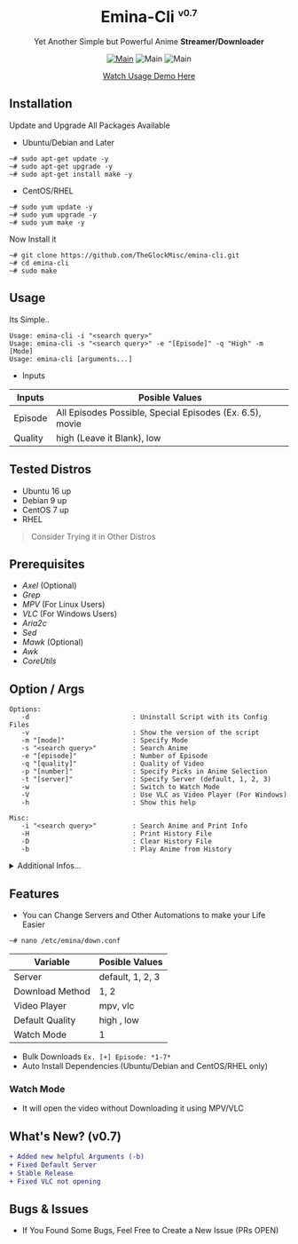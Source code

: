 <div align="center">
<h1>Emina-Cli <sup><sub><sup>v0.7</sup></sub></sup></h1>

Yet Another Simple but Powerful Anime **Streamer/Downloader**


[![Main](https://img.shields.io/badge/Maintainer-TheGlockMisc-brightgreen?style=flat)](https://github.com/TheGlockMisc)
![Main](https://img.shields.io/badge/OS-Linux-blue?style=flat)
![Main](https://img.shields.io/badge/OS-Windows-blue?style=flat)

[Watch Usage Demo Here](https://youtu.be/YkSA9CnnbzU)
</div>

## Installation
Update and Upgrade All Packages Available
+ Ubuntu/Debian and Later
```
~# sudo apt-get update -y
~# sudo apt-get upgrade -y
~# sudo apt-get install make -y
```
+ CentOS/RHEL
```
~# sudo yum update -y
~# sudo yum upgrade -y
~# sudo yum make -y
```
Now Install it
```
~# git clone https://github.com/TheGlockMisc/emina-cli.git
~# cd emina-cli
~# sudo make
```
## Usage
Its Simple..
```
Usage: emina-cli -i "<search query>"
Usage: emina-cli -s "<search query>" -e "[Episode]" -q "High" -m [Mode]
Usage: emina-cli [arguments...]
```
+ Inputs

| Inputs | Posible Values |
| ------------- | ---------- |
| Episode | All Episodes Possible, Special Episodes (Ex. 6.5), movie |
| Quality | high (Leave it Blank), low |

## Tested Distros
+ Ubuntu 16 up
+ Debian 9 up
+ CentOS 7 up
+ RHEL
> Consider Trying it in Other Distros
## Prerequisites 
+ *Axel* (Optional)
+ *Grep*
+ *MPV* (For Linux Users)
+ *VLC* (For Windows Users)
+ *Aria2c*
+ *Sed*
+ *Mawk* (Optional)
+ *Awk*
+ *CoreUtils*
## Option / Args
```
Options:
   -d                          : Uninstall Script with its Config Files
   -v                          : Show the version of the script
   -m "[mode]"                 : Specify Mode
   -s "<search query>"         : Search Anime
   -e "[episode]"              : Number of Episode
   -q "[quality]"              : Quality of Video
   -p "[number]"               : Specify Picks in Anime Selection
   -t "[server]"               : Specify Server (default, 1, 2, 3)
   -w                          : Switch to Watch Mode
   -V                          : Use VLC as Video Player (For Windows)
   -h                          : Show this help

Misc:
   -i "<search query>"         : Search Anime and Print Info
   -H                          : Print History File
   -D                          : Clear History File
   -b                          : Play Anime from History
```
<details>
<summary>Additional Infos...</summary>

+ You can change Servers or Download Method by changing the value of the "server or utility" variable in /etc/emina/down.conf

+ Option "-d" is to Uninstall this Script with /etc/emina/down.conf & /etc/emina/eminavars But it wont delete all the prerequisites/dependencies that installed by this script (it can be used for other scripts)..

+ Option "-t" will specify which server will used to download the File, if this argument presented it will ignore the Config File where the automation stored to set the server..

+ Option "-m [dub]" will change Mode, (Default: None). Watch mode (MPV) is not tested yet, Stable Release Soon..
    + dub                        : Switch to Dub Mode (Dubbed Anime Only)

+ Option "-q" flag is ignored when downloading Range of Episodes (Default: High)
</details>

## Features
+ You can Change Servers and Other Automations to make your Life Easier
```
~# nano /etc/emina/down.conf
```

| Variable | Posible Values |
| ------------- | ---------- |
| Server | default, 1, 2, 3 |
| Download Method | 1, 2 |
| Video Player | mpv, vlc |
| Default Quality | high , low |
| Watch Mode | 1 |

+ Bulk Downloads
`Ex. [+] Episode: *1-7*`
+ Auto Install Dependencies (Ubuntu/Debian and CentOS/RHEL only)

### Watch Mode
+ It will open the video without Downloading it using MPV/VLC

## What's New? (v0.7)
```diff
+ Added new helpful Arguments (-b)
+ Fixed Default Server
+ Stable Release
+ Fixed VLC not opening
```

## Bugs & Issues
+ If You Found Some Bugs, Feel Free to Create a New Issue (PRs OPEN)
